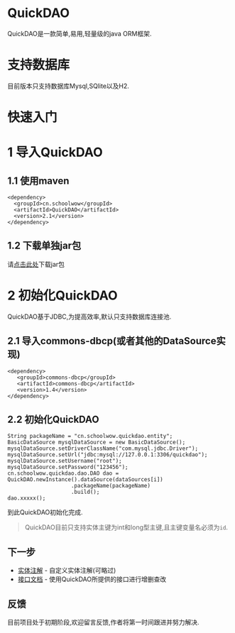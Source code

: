# QuickDAO
QuickDAO是一款简单,易用,轻量级的java ORM框架.

# 支持数据库
目前版本只支持数据库Mysql,SQlite以及H2.

# 快速入门
# 1 导入QuickDAO
## 1.1 使用maven
```
<dependency>
  <groupId>cn.schoolwow</groupId>
  <artifactId>QuickDAO</artifactId>
  <version>2.1</version>
</dependency>
```
## 1.2 下载单独jar包
请[点击此处](https://oss.sonatype.org/service/local/repositories/releases/content/cn/schoolwow/QuickDAO/2.1/QuickDAO-2.1.jar)下载jar包

# 2 初始化QuickDAO
QuickDAO基于JDBC,为提高效率,默认只支持数据库连接池.
## 2.1 导入commons-dbcp(或者其他的DataSource实现)
```
<dependency>
   <groupId>commons-dbcp</groupId>
   <artifactId>commons-dbcp</artifactId>
   <version>1.4</version>
</dependency>
```

## 2.2 初始化QuickDAO
```
String packageName = "cn.schoolwow.quickdao.entity";
BasicDataSource mysqlDataSource = new BasicDataSource();
mysqlDataSource.setDriverClassName("com.mysql.jdbc.Driver");
mysqlDataSource.setUrl("jdbc:mysql://127.0.0.1:3306/quickdao");
mysqlDataSource.setUsername("root");
mysqlDataSource.setPassword("123456");
cn.schoolwow.quickdao.dao.DAO dao = QuickDAO.newInstance().dataSource(dataSources[i])
                    .packageName(packageName)
                    .build();
dao.xxxxx();                    
```

到此QuickDAO初始化完成. 

> QuickDAO目前只支持实体主键为int和long型主键,且主键变量名必须为``id``.

## 下一步

* [实体注解](https://github.com/sunyue1380/QuickDAO/wiki/%E5%AE%9E%E4%BD%93%E6%B3%A8%E8%A7%A3) - 自定义实体注解(可略过)
* [接口文档](https://github.com/sunyue1380/QuickDAO/wiki/%E6%8E%A5%E5%8F%A3%E6%96%87%E6%A1%A3) - 使用QuickDAO所提供的接口进行增删查改

## 反馈
目前项目处于初期阶段,欢迎留言反馈,作者将第一时间跟进并努力解决.